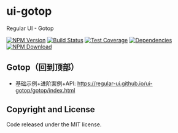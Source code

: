 # ui-gotop

Regular UI - Gotop

[![NPM Version][npm-img]][npm-url]
[![Build Status][travis-img]][travis-url]
[![Test Coverage][coveralls-img]][coveralls-url]
[![Dependencies][david-img]][david-url]
[![NPM Download][download-img]][download-url]

[npm-img]: http://img.shields.io/npm/v/rgui-ui-gotop.svg?style=flat-square
[npm-url]: http://npmjs.org/package/rgui-ui-gotop
[travis-img]: https://img.shields.io/travis/regular-ui/ui-gotop.svg?style=flat-square
[travis-url]: https://travis-ci.org/regular-ui/ui-gotop
[coveralls-img]: https://img.shields.io/coveralls/regular-ui/ui-gotop.svg?style=flat-square
[coveralls-url]: https://coveralls.io/r/regular-ui/ui-gotop
[david-img]: http://img.shields.io/david/regular-ui/ui-gotop.svg?style=flat-square
[david-url]: https://david-dm.org/regular-ui/ui-gotop
[download-img]: https://img.shields.io/npm/dm/rgui-ui-gotop.svg?style=flat-square
[download-url]: https://npmjs.org/package/rgui-ui-gotop

## Gotop（回到顶部）

- 基础示例+进阶案例+API: https://regular-ui.github.io/ui-gotop/gotop/index.html

## Copyright and License

Code released under the MIT license.

